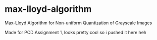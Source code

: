 # max-lloyd-algorithm
Max-Lloyd Algorithm for Non-uniform Quantization of Grayscale Images

Made for PCD Assignment 1, looks pretty cool so i pushed it here heh

